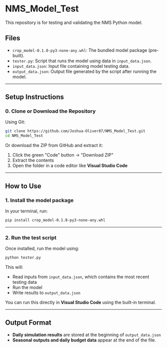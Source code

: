 # NMS_Model_Test

This repository is for testing and validating the NMS Python model.

##  Files

- `crop_model-0.1.0-py3-none-any.whl`: The bundled model package (pre-built).
- `tester.py`: Script that runs the model using data in `input_data.json`.
- `input_data.json`: Input file containing model testing data.
- `output_data.json`: Output file generated by the script after running the model.

---

## Setup Instructions

### 0. Clone or Download the Repository

Using Git:
```bash
git clone https://github.com/Joshua-Oliver87/NMS_Model_Test.git
cd NMS_Model_Test
```

Or download the ZIP from GitHub and extract it:
1. Click the green "Code" button → "Download ZIP"
2. Extract the contents
3. Open the folder in a code editor like **Visual Studio Code**

---

## How to Use

### 1. Install the model package

In your terminal, run:

```bash
pip install crop_model-0.1.0-py3-none-any.whl
```
---

### 2. Run the test script

Once installed, run the model using:

```bash
python tester.py
```

This will:
- Read inputs from `input_data.json`, which contains the most recent testing data
- Run the model
- Write results to `output_data.json`

You can run this directly in **Visual Studio Code** using the built-in terminal.

---

## Output Format

- **Daily simulation results** are stored at the beginning of `output_data.json`
- **Seasonal outputs and daily budget data** appear at the end of the file.

